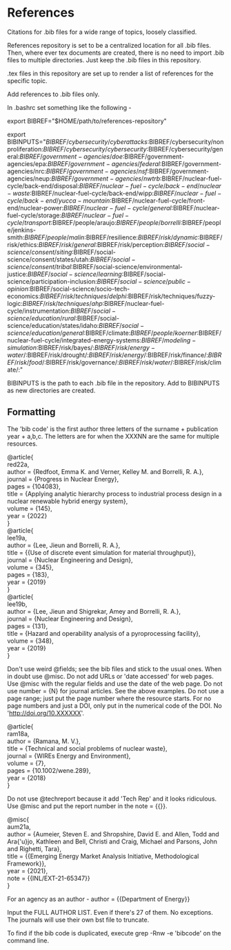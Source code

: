 # References  
Citations for .bib files for a wide range of topics, loosely classified.  

References repository is set to be a centralized location for all .bib files. Then, where ever tex documents are created, there is no need to import .bib files to multiple directories. Just keep the .bib files in this repository. 

.tex files in this repository are set up to render a list of references for the specific topic.

Add references to .bib files only.

In .bashrc set something like the following -

export BIBREF="$HOME/path/to/references-repository"

export BIBINPUTS="$BIBREF/cybersecurity/cyberattacks:$BIBREF/cybersecurity/nonproliferation:$BIBREF/cybersecurity/cybersecurity:$BIBREF/cybersecurity/general:$BIBREF/government-agencies/doe:$BIBREF/government-agencies/epa:$BIBREF/government-agencies/federal:$BIBREF/government-agencies/nrc:$BIBREF/government-agencies/nsf:$BIBREF/government-agencies/neup:$BIBREF/government-agencies/nwtrb:$BIBREF/nuclear-fuel-cycle/back-end/disposal:$BIBREF/nuclear-fuel-cycle/back-end/nuclear-waste:$BIBREF/nuclear-fuel-cycle/back-end/wipp:$BIBREF/nuclear-fuel-cycle/back-end/yucca-mountain:$BIBREF/nuclear-fuel-cycle/front-end/nuclear-power:$BIBREF/nuclear-fuel-cycle/general:$BIBREF/nuclear-fuel-cycle/storage:$BIBREF/nuclear-fuel-cycle/transport:$BIBREF/people/araujo:$BIBREF/people/borrelli:$BIBREF/people/jenkins-smith:$BIBREF/people/malin:$BIBREF/resilience:$BIBREF/risk/dynamic:$BIBREF/risk/ethics:$BIBREF/risk/general:$BIBREF/risk/perception:$BIBREF/social-science/consent/siting:$BIBREF/social-science/consent/states/utah:$BIBREF/social-science/consent/tribal:$BIBREF/social-science/environmental-justice:$BIBREF/social-science/learning:$BIBREF/social-science/participation-inclusion:$BIBREF/social-science/public-opinion:$BIBREF/social-science/socio-tech-economics:$BIBREF/risk/techniques/delphi:$BIBREF/risk/techniques/fuzzy-logic:$BIBREF/risk/techniques/ahp:$BIBREF/nuclear-fuel-cycle/instrumentation:$BIBREF/social-science/education/rural:$BIBREF/social-science/education/states/idaho:$BIBREF/social-science/education/general:$BIBREF/climate:$BIBREF/people/koerner:$BIBREF/nuclear-fuel-cycle/integrated-energy-systems:$BIBREF/modeling-simulation:$BIBREF/risk/bayes/:$BIBREF/risk/energy-water/:$BIBREF/risk/drought/:$BIBREF/risk/energy/:$BIBREF/risk/finance/:$BIBREF/risk/food/:$BIBREF/risk/governance/:$BIBREF/risk/water/:$BIBREF/risk/climate/:"

BIBINPUTS is the path to each .bib file in the repository. Add to BIBINPUTS as new directories are created. 


## Formatting   
The 'bib code' is the first author three letters of the surname + publication year + a,b,c. The letters are for when the XXXNN are the same for multiple resources. 


@article{  
    red22a,  
    author = {Redfoot, Emma K. and Verner, Kelley M. and Borrelli, R. A.},  
    journal = {Progress in Nuclear Energy},  
    pages = {104083},  
    title = {Applying analytic hierarchy process to industrial process design in a nuclear renewable hybrid energy system},  
    volume = {145},  
    year = {2022}  
}  
@article{  
    lee19a,  
    author = {Lee, Jieun and Borrelli, R. A.},  
    title = {{Use of discrete event simulation for material throughput}},  
    journal = {Nuclear Engineering and Design},  
    volume = {345},  
    pages = {183},   
    year = {2019}  
}  
@article{  
    lee19b,  
    author = {Lee, Jieun and Shigrekar, Amey and Borrelli, R. A.},  
    journal = {Nuclear Engineering and Design},  
    pages = {131},  
    title = {Hazard and operability analysis of a pyroprocessing facility},  
    volume = {348},  
    year = {2019}   
}  


Don't use weird @fields; see the bib files and stick to the usual ones. When in doubt use @misc. Do not add URLs or 'date accessed' for web pages. Use @misc with the regular fields and use the date of the web page. Do not use number = {N} for journal articles. See the above examples. Do not use a page range; just put the page number where the resource starts. For no page numbers and just a DOI, only put in the numerical code of the DOI. No 'http://doi.org/10.XXXXXX'. 

@article{  
    ram18a,  
    author = {Ramana, M. V.},  
    title = {Technical and social problems of nuclear waste},  
    journal = {WIREs Energy and Environment},  
    volume = {7},  
    pages = {10.1002/wene.289},  
    year = {2018}  
}

Do not use @techreport because it add 'Tech Rep' and it looks ridiculous. Use @misc and put the report number in the note = {{}}.


@misc{  
    aum21a,  
    author = {Aumeier, Steven E. and Shropshire, David E. and Allen, Todd and Ara{\'u}jo, Kathleen and Bell, Christi and Craig, Michael and Parsons, John and Righetti, Tara},  
    title = {{Emerging Energy Market Analysis Initiative, Methodological Framework}},  
    year = {2021},  
    note = {{INL/EXT-21-65347}}  
}

For an agency as an author - author = {{Department of Energy}}

Input the FULL AUTHOR LIST. Even if there's 27 of them. No exceptions. The journals will use their own bst file to truncate.   

To find if the bib code is duplicated, execute grep -Rnw -e 'bibcode' on the command line.   

